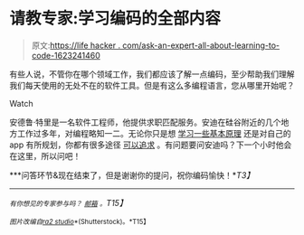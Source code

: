 # 请教专家:学习编码的全部内容

> 原文:[https://life hacker . com/ask-an-expert-all-about-learning-to-code-1623241460](https://lifehacker.com/ask-an-expert-all-about-learning-to-code-1623241460)

有些人说，不管你在哪个领域工作，我们都应该了解一点编码，至少帮助我们理解我们每天使用的无处不在的软件工具。但是有这么多编程语言，您从哪里开始呢？

Watch

安德鲁·特里是一名软件工程师，他提供求职匹配服务。安迪在硅谷附近的几个地方工作过多年，对编程略知一二。无论你只是想 [学习一些基本原理](https://lifehacker.com/the-best-resources-to-learn-to-code-1517844722) 还是对自己的 app 有所规划，你都有很多途径 [可以追求](http://lifehacker.com/how-i-taught-myself-to-code-in-eight-weeks-511615189) 。有问题要问安迪吗？下一个小时他会在这里，所以问吧！

***问答环节&现在结束了，但是谢谢你的提问，祝你编码愉快！**T3】*

* * *

*<small>有你想见的专家参与吗？</small>* [*<small>邮箱</small>*](mailto:andy@lifehacker.com) *<small>。</small>T15】*

<small>*图片改编自*</small>[<small>*ra2 studio*</small>](http://www.shutterstock.com/pic.mhtml?id=190541939&src=id)<small>*(Shutterstock)。*T15】</small>